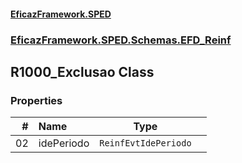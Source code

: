 #### [EficazFramework.SPED](EficazFrameworkSPED.md 'EficazFramework SPED')
### [EficazFramework.SPED.Schemas.EFD_Reinf](EficazFramework.SPED.Schemas.EFD_Reinf.md 'EficazFramework.SPED.Schemas.EFD_Reinf')

## R1000_Exclusao Class
### Properties

| # | Name | Type | |
| ---: | :--- | :---: | :--- |
| 02 | idePeriodo | `ReinfEvtIdePeriodo` |  |
